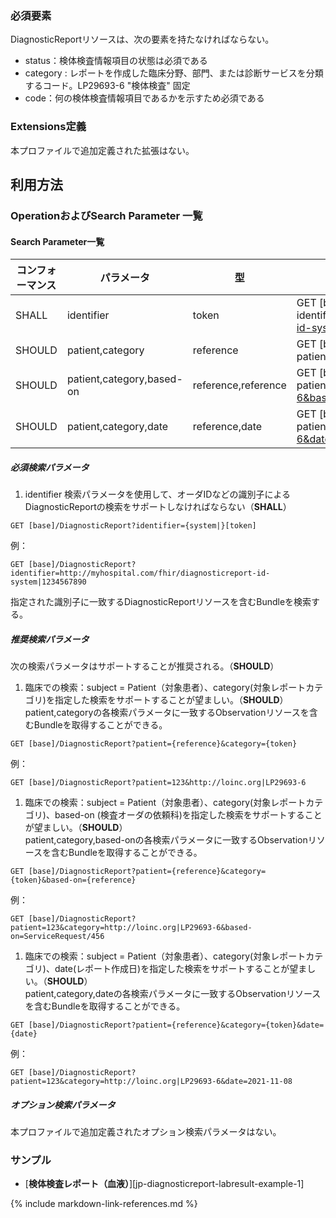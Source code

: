 ### 必須要素
DiagnosticReportリソースは、次の要素を持たなければならない。

 - status：検体検査情報項目の状態は必須である
 - category : レポートを作成した臨床分野、部門、または診断サービスを分類するコード。LP29693-6 "検体検査" 固定
 - code：何の検体検査情報項目であるかを示すため必須である


### Extensions定義

 本プロファイルで追加定義された拡張はない。

## 利用方法

### OperationおよびSearch Parameter 一覧
#### Search Parameter一覧

| コンフォーマンス | パラメータ    | 型     | 例                                                           |
| ---------------- | ------------- | ------ | ------------------------------------------------------------ |
| SHALL | identifier | token  |GET [base]/DiagnosticReport?identifier=http://myhospital.com/fhir/diagnosticreport-id-system\|1234567890 |
| SHOULD | patient,category | reference  | GET [base]/DiagnosticReport?patient=123&category=http://loinc.org\|LP29693-6 |
| SHOULD | patient,category,based-on | reference,reference  | GET [base]/DiagnosticReport?patient=123&category=http://loinc.org\|LP29693-6&based-on=ServiceRequest/456 |
| SHOULD | patient,category,date | reference,date  | GET [base]/Observation?patient=123&category=http://loinc.org\|LP29693-6&date=le2020-12-31 |

##### 必須検索パラメータ

1. identifier 検索パラメータを使用して、オーダIDなどの識別子によるDiagnosticReportの検索をサポートしなければならない（**SHALL**）
```
GET [base]/DiagnosticReport?identifier={system|}[token]
```
例：
```
GET [base]/DiagnosticReport?identifier=http://myhospital.com/fhir/diagnosticreport-id-system|1234567890
```
指定された識別子に一致するDiagnosticReportリソースを含むBundleを検索する。

##### 推奨検索パラメータ
次の検索パラメータはサポートすることが推奨される。（**SHOULD**）

1. 臨床での検索：subject = Patient（対象患者）、category(対象レポートカテゴリ)を指定した検索をサポートすることが望ましい。（**SHOULD**）  
patient,categoryの各検索パラメータに一致するObservationリソースを含むBundleを取得することができる。
```
GET [base]/DiagnosticReport?patient={reference}&category={token}
```
例：
```
GET [base]/DiagnosticReport?patient=123&http://loinc.org|LP29693-6
```
1. 臨床での検索：subject = Patient（対象患者）、category(対象レポートカテゴリ)、based-on (検査オーダの依頼科)を指定した検索をサポートすることが望ましい。（**SHOULD**）  
patient,category,based-onの各検索パラメータに一致するObservationリソースを含むBundleを取得することができる。  
```
GET [base]/DiagnosticReport?patient={reference}&category={token}&based-on={reference}
```
例：
```
GET [base]/DiagnosticReport?patient=123&category=http://loinc.org|LP29693-6&based-on=ServiceRequest/456
```
1. 臨床での検索：subject = Patient（対象患者）、category(対象レポートカテゴリ)、date(レポート作成日)を指定した検索をサポートすることが望ましい。（**SHOULD**）  
patient,category,dateの各検索パラメータに一致するObservationリソースを含むBundleを取得することができる。  
```
GET [base]/DiagnosticReport?patient={reference}&category={token}&date={date}
```
例：
```
GET [base]/DiagnosticReport?patient=123&category=http://loinc.org|LP29693-6&date=2021-11-08
```

##### オプション検索パラメータ

 本プロファイルで追加定義されたオプション検索パラメータはない。

### サンプル

* [**検体検査レポート（血液）**][jp-diagnosticreport-labresult-example-1]

{% include markdown-link-references.md %}